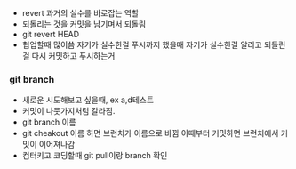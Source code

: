 - revert 과거의 실수를 바로잡는 역할
- 되돌리는 것을 커밋을 남기며서 되돌림
- git revert HEAD
- 협업할때 많이씀 자기가 실수한걸 푸시까지 했을때 자기가 실수한걸 알리고 되돌린걸 다시 커밋하고 푸시하는거


### git branch
- 새로운 시도해보고 싶을때, ex a,d테스트
- 커밋이 나뭇가지처럼 갈라짐.
- git branch 이름
- git cheakout 이름 하면 브런치가 이름으로 바뀜 이때부터 커밋하면 브런치에서 커밋이 이어져나감
- 컴터키고 코딩할때 git pull이랑 branch 확인